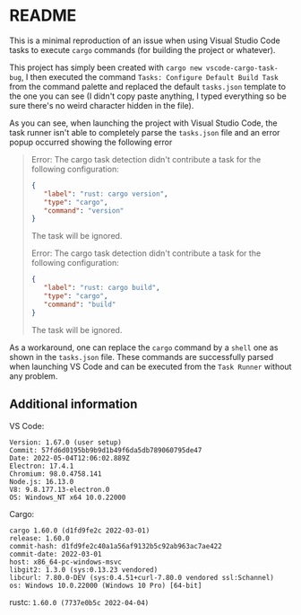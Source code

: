 # README

This is a minimal reproduction of an issue when using Visual Studio Code tasks to execute `cargo` commands (for building the project or whatever).

This project has simply been created with `cargo new vscode-cargo-task-bug`, I then executed the command `Tasks: Configure Default Build Task` from the command palette and replaced the default `tasks.json` template to the one you can see (I didn't copy paste anything, I typed everything so be sure there's no weird character hidden in the file).

As you can see, when launching the project with Visual Studio Code, the task runner isn't able to completely parse the `tasks.json` file and an error popup occurred showing the following error

>Error: The cargo task detection didn't contribute a task for the following configuration:
>```json
>{
>    "label": "rust: cargo version",
>    "type": "cargo",
>    "command": "version"
>}
>```
>The task will be ignored.
>
>Error: The cargo task detection didn't contribute a task for the following configuration:
>```json
>{
>    "label": "rust: cargo build",
>    "type": "cargo",
>    "command": "build"
>}
>```
>The task will be ignored.

As a workaround, one can replace the `cargo` command by a `shell` one as shown in the `tasks.json` file.
These commands are successfully parsed when launching VS Code and can be executed from the `Task Runner` without any problem.

## Additional information

VS Code:

```text
Version: 1.67.0 (user setup)
Commit: 57fd6d0195bb9b9d1b49f6da5db789060795de47
Date: 2022-05-04T12:06:02.889Z
Electron: 17.4.1
Chromium: 98.0.4758.141
Node.js: 16.13.0
V8: 9.8.177.13-electron.0
OS: Windows_NT x64 10.0.22000
```

Cargo:

```text
cargo 1.60.0 (d1fd9fe2c 2022-03-01)
release: 1.60.0
commit-hash: d1fd9fe2c40a1a56af9132b5c92ab963ac7ae422
commit-date: 2022-03-01
host: x86_64-pc-windows-msvc
libgit2: 1.3.0 (sys:0.13.23 vendored)
libcurl: 7.80.0-DEV (sys:0.4.51+curl-7.80.0 vendored ssl:Schannel)
os: Windows 10.0.22000 (Windows 10 Pro) [64-bit]
```

rustc: `1.60.0 (7737e0b5c 2022-04-04)`
